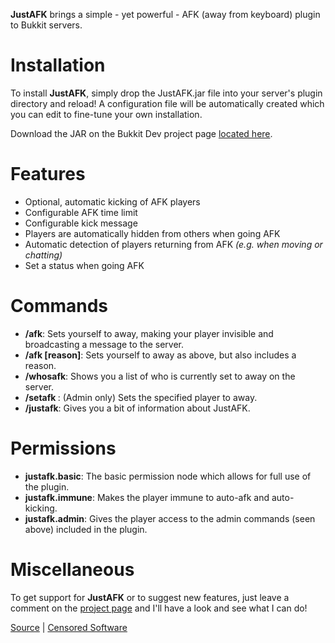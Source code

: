 **JustAFK** brings a simple - yet powerful - AFK (away from keyboard) plugin to Bukkit servers.


Installation
============

To install **JustAFK**, simply drop the JustAFK.jar file into your server's plugin directory and reload! A configuration file will be automatically created which you can edit to fine-tune your own installation.

Download the JAR on the Bukkit Dev project page [located here](http://dev.bukkit.org/server-mods/justafk/).


Features
========

* Optional, automatic kicking of AFK players
* Configurable AFK time limit
* Configurable kick message
* Players are automatically hidden from others when going AFK
* Automatic detection of players returning from AFK *(e.g. when moving or chatting)*
* Set a status when going AFK


Commands
========

* **/afk**: Sets yourself to away, making your player invisible and broadcasting a message to the server.
* **/afk [reason]**: Sets yourself to away as above, but also includes a reason.
* **/whosafk**: Shows you a list of who is currently set to away on the server.
* **/setafk <player>**: (Admin only) Sets the specified player to away.
* **/justafk**: Gives you a bit of information about JustAFK.


Permissions
=========

* **justafk.basic**: The basic permission node which allows for full use of the plugin.
* **justafk.immune**: Makes the player immune to auto-afk and auto-kicking.
* **justafk.admin**: Gives the player access to the admin commands (seen above) included in the plugin.


Miscellaneous
=============

To get support for **JustAFK** or to suggest new features, just leave a comment on the [project page](http://dev.bukkit.org/server-mods/justafk/) and I'll have a look and see what I can do!



[Source](http://github.com/alexbennett/Minecraft-JustAFK/) | [Censored Software](http://www.censoredsoftware.com/)
